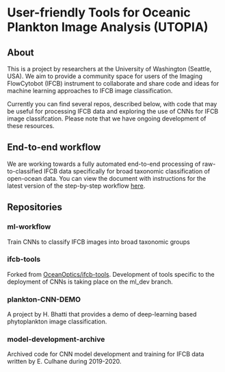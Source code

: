 # User-friendly Tools for Oceanic Plankton Image Analysis (UTOPIA)

## About 
This is a project by researchers at the University of Washington (Seattle, USA). We aim to provide a community space for users of the Imaging FlowCytobot (IFCB) instrument to collaborate and share code and ideas for machine learning approaches to IFCB image classification.

Currently you can find several repos, described below, with code that may be useful for processing IFCB data and exploring the use of CNNs for IFCB image classifcation. Please note that we have ongoing development of these resources. 

## End-to-end workflow
We are working towards a fully automated end-to-end processing of raw-to-classified IFCB data specifically for broad taxonomic classification of open-ocean data. You can view the document with instructions for the latest version of the step-by-step workflow [here](https://docs.google.com/document/d/1v78DhgiWB4M0M7qYaxqjW88OlVZ1Z9LHt92v0wSv8gg/edit?usp=sharing).

## Repositories
### ml-workflow
Train CNNs to classify IFCB images into broad taxonomic groups

### ifcb-tools
Forked from [OceanOptics/ifcb-tools](https://github.com/OceanOptics/ifcb-tools). Development of tools specific to the deployment of CNNs is taking place on the ml_dev branch.

### plankton-CNN-DEMO
A project by H. Bhatti that provides a demo of deep-learning based phytoplankton image classification.

### model-development-archive
Archived code for CNN model development and training for IFCB data written by E. Culhane during 2019-2020.

<!--

**Here are some ideas to get you started:**

🙋‍♀️ A short introduction - what is your organization all about?
🌈 Contribution guidelines - how can the community get involved?
👩‍💻 Useful resources - where can the community find your docs? Is there anything else the community should know?
🍿 Fun facts - what does your team eat for breakfast?
🧙 Remember, you can do mighty things with the power of [Markdown](https://docs.github.com/github/writing-on-github/getting-started-with-writing-and-formatting-on-github/basic-writing-and-formatting-syntax)
-->
